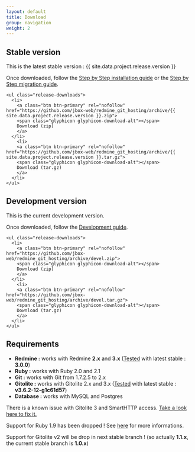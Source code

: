 ```yaml
---
layout: default
title: Download
group: navigation
weight: 2
---
```


<div class="row">
  <div class="col-lg-6">
    <h2>Stable version</h2>
    <p>This is the latest stable version : <span class="label label-success">{{ site.data.project.release.version }}</span></p>
    <p>Once downloaded, follow the <a href="{{ site.baseurl }}/howtos/install/#step-by-step-installation">Step by Step installation guide</a> or the
      <a href="{{ site.baseurl }}/howtos/migrate/">Step by Step migration guide</a>.</p>

    <ul class="release-downloads">
      <li>
        <a class="btn btn-primary" rel="nofollow" href="https://github.com/jbox-web/redmine_git_hosting/archive/{{ site.data.project.release.version }}.zip">
        <span class="glyphicon glyphicon-download-alt"></span>
        Download (zip)
        </a>
      </li>
        <li>
        <a class="btn btn-primary" rel="nofollow" href="https://github.com/jbox-web/redmine_git_hosting/archive/{{ site.data.project.release.version }}.tar.gz">
        <span class="glyphicon glyphicon-download-alt"></span>
        Download (tar.gz)
        </a>
      </li>
    </ul>
  </div>
  <div class="col-lg-6">
    <h2>Development version</h2>
    <p>This is the current development version.</p>
    <p>Once downloaded, follow the <a href="{{ site.baseurl }}/guide/development/">Development guide</a>.</p>

    <ul class="release-downloads">
      <li>
        <a class="btn btn-primary" rel="nofollow" href="https://github.com/jbox-web/redmine_git_hosting/archive/devel.zip">
        <span class="glyphicon glyphicon-download-alt"></span>
        Download (zip)
        </a>
      </li>
        <li>
        <a class="btn btn-primary" rel="nofollow" href="https://github.com/jbox-web/redmine_git_hosting/archive/devel.tar.gz">
        <span class="glyphicon glyphicon-download-alt"></span>
        Download (tar.gz)
        </a>
      </li>
    </ul>
  </div>
  <div class="col-lg-12">
    <h2>Requirements</h2>
    <ul>
      <li><strong>Redmine :</strong> works with Redmine <strong>2.x</strong> and <strong>3.x</strong> (<a href="https://travis-ci.org/jbox-web/redmine_git_hosting">Tested</a> with latest stable : <strong>3.0.0</strong>)</li>
      <li><strong>Ruby :</strong> works with Ruby 2.0 and 2.1</li>
      <li><strong>Git :</strong> works with Git from 1.7.2.5 to 2.x</li>
      <li><strong>Gitolite :</strong> works with Gitolite 2.x and 3.x (<a href="https://travis-ci.org/jbox-web/redmine_git_hosting">Tested</a> with latest stable : <strong>v3.6.2-12-g1c61d57</strong>)</li>
      <li><strong>Database :</strong> works with MySQL and Postgres</li>
    </ul>
    <div class="alert alert-warning" role="alert">
      <p>There is a known issue with Gitolite 3 and SmartHTTP access. <a href="{{ site.baseurl }}/configuration/troubleshooting#hook-errors-while-pushing-over-https">Take a look here to fix it.</a></p>
    </div>
    <div class="alert alert-warning" role="alert">
      <p>Support for Ruby 1.9 has been dropped ! See <a href="https://www.ruby-lang.org/en/news/2014/01/10/ruby-1-9-3-will-end-on-2015/">here</a> for more informations.</p>
    </div>
    <div class="alert alert-warning" role="alert">
      <p>Support for Gitolite v2 will be drop in next stable branch ! (so actually <b>1.1.x</b>, the current stable branch is <b>1.0.x</b>)</p>
    </div>
  </div>
</div>
